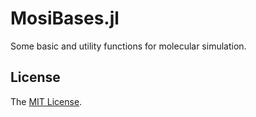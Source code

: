 # MosiBases.jl

Some basic and utility functions for molecular simulation.

## License

The [MIT License](https://sunoru.mit-license.org/).
